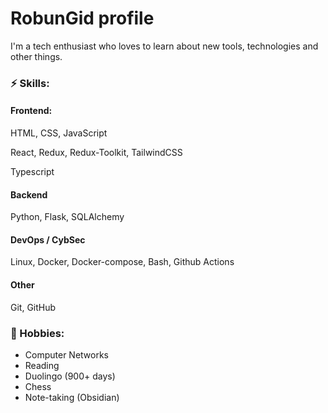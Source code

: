 # RobunGid profile 
I'm a tech enthusiast who loves to learn about new tools, technologies and other things. 

### ⚡ Skills:

#### Frontend:
HTML, CSS, JavaScript

React, Redux, Redux-Toolkit, TailwindCSS

Typescript

#### Backend
Python, Flask, SQLAlchemy

#### DevOps / CybSec
Linux, Docker, Docker-compose, Bash, Github Actions

#### Other
Git, GitHub

### 📖 Hobbies:

- Computer Networks
- Reading
- Duolingo (900+ days)
- Chess
- Note-taking (Obsidian)
